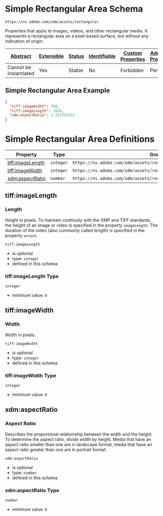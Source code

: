 
# Simple Rectangular Area Schema

```
https://ns.adobe.com/xdm/assets/rectangular
```

Properties that apply to images, videos, and other rectangular media. It represents a rectangular area on a pixel-based surface, but without any indication of origin.

| [Abstract](../../abstract.md) | [Extensible](../../extensions.md) | [Status](../../status.md) | [Identifiable](../../id.md) | [Custom Properties](../../extensions.md) | [Additional Properties](../../extensions.md) | Defined In |
|-------------------------------|-----------------------------------|---------------------------|-----------------------------|------------------------------------------|----------------------------------------------|------------|
| Cannot be instantiated | Yes | Stable | No | Forbidden | Permitted | [assets/rectangular.schema.json](assets/rectangular.schema.json) |

## Simple Rectangular Area Example
```json
{
  "tiff:imageWidth": 768,
  "tiff:imageLength": 1024,
  "xdm:aspectRatio": 1.333333333
}
```

# Simple Rectangular Area Definitions

| Property | Type | Group |
|----------|------|-------|
| [tiff:imageLength](#tiffimagelength) | `integer` | `https://ns.adobe.com/xdm/assets/rectangular#/definitions/rectangular` |
| [tiff:imageWidth](#tiffimagewidth) | `integer` | `https://ns.adobe.com/xdm/assets/rectangular#/definitions/rectangular` |
| [xdm:aspectRatio](#xdmaspectratio) | `number` | `https://ns.adobe.com/xdm/assets/rectangular#/definitions/rectangular` |

## tiff:imageLength
### Length

Height in pixels. To maintain continuity with the XMP and TIFF standards, the height of an image or video is specified in the property `imageLength`. The duration of the video (also commonly called length) is specified in the property `extent`.

`tiff:imageLength`
* is optional
* type: `integer`
* defined in this schema

### tiff:imageLength Type


`integer`
* minimum value: `0`






## tiff:imageWidth
### Width

Width in pixels.

`tiff:imageWidth`
* is optional
* type: `integer`
* defined in this schema

### tiff:imageWidth Type


`integer`
* minimum value: `0`






## xdm:aspectRatio
### Aspect Ratio

Describes the proportional relationship between the width and the height. To determine the aspect ratio, divide width by height. Media that have an aspect ratio smaller than one are in landscape format, media that have an aspect ratio greater than one are in portrait format.

`xdm:aspectRatio`
* is optional
* type: `number`
* defined in this schema

### xdm:aspectRatio Type


`number`
* minimum value: `0`





